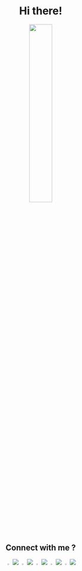 <h1 align="center">
  Hi there!<br> </h1>
<p align="center">
<img width="35%" src="https://user-images.githubusercontent.com/48352577/112359947-d1d2dc80-8cf7-11eb-99b7-269e154947a5.gif" >
</p>

 <h2 align="center">Connect with me ?</h2>
 <p align="center">
  <img src="https://github.com/sig5/sig5.github.io/blob/main/github.png?raw=true" href="https://www.instagram.com/the_sloppy_sloth/" width="3%"> 
  <img src="https://github.com/sig5/sig5.github.io/blob/main/x.png?raw=true">    
 <img src="https://github.com/sig5/sig5.github.io/blob/main/instagram.png?raw=true" href="https://www.instagram.com/the_sloppy_sloth/" style=“margin-right: 20px;” width="3%"> <img src="https://github.com/sig5/sig5.github.io/blob/main/x.png?raw=true">   
 <img src="https://github.com/sig5/sig5.github.io/blob/main/facebook.png?raw=true" href="https://www.instagram.com/the_sloppy_sloth/" width="3%"> <img src="https://github.com/sig5/sig5.github.io/blob/main/x.png?raw=true">       
  <img src="https://github.com/sig5/sig5.github.io/blob/main/linkedin.png?raw=true" href="https://www.instagram.com/the_sloppy_sloth/" width="3%"> <img src="https://github.com/sig5/sig5.github.io/blob/main/x.png?raw=true">       
  <img src="https://github.com/sig5/sig5.github.io/blob/main/spotify.png?raw=true" href="https://www.instagram.com/the_sloppy_sloth/" width="3%"> <img src="https://github.com/sig5/sig5.github.io/blob/main/x.png?raw=true">       
  </p>

